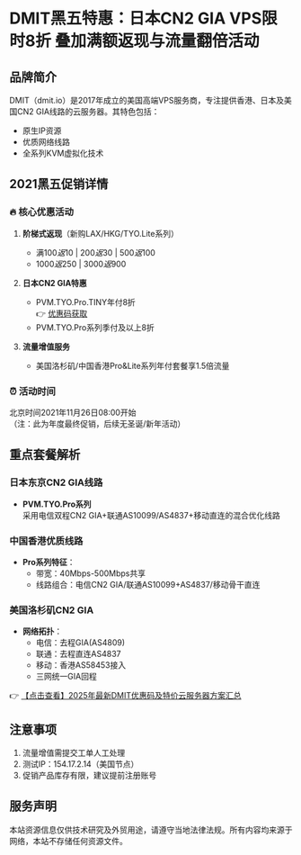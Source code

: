 # DMIT黑五特惠：日本CN2 GIA VPS限时8折 叠加满额返现与流量翻倍活动

## 品牌简介
DMIT（dmit.io）是2017年成立的美国高端VPS服务商，专注提供香港、日本及美国CN2 GIA线路的云服务器。其特色包括：
- 原生IP资源
- 优质网络线路
- 全系列KVM虚拟化技术

## 2021黑五促销详情

### 🔥 核心优惠活动
1. **阶梯式返现**（新购LAX/HKG/TYO.Lite系列）
   - 满$100返$10 | $200返$30 | $500返$100
   - $1000返$250 | $3000返$900

2. **日本CN2 GIA特惠**
   - PVM.TYO.Pro.TINY年付8折  
     👉 [优惠码获取](https://bit.ly/dmit_coupon)
   - PVM.TYO.Pro系列季付及以上8折

3. **流量增值服务**
   - 美国洛杉矶/中国香港Pro&Lite系列年付套餐享1.5倍流量

### ⏰ 活动时间
北京时间2021年11月26日08:00开始  
（注：此为年度最终促销，后续无圣诞/新年活动）

## 重点套餐解析

### 日本东京CN2 GIA线路
- **PVM.TYO.Pro系列**  
  采用电信双程CN2 GIA+联通AS10099/AS4837+移动直连的混合优化线路

### 中国香港优质线路
- **Pro系列特征**：
  - 带宽：40Mbps-500Mbps共享
  - 线路组合：电信CN2 GIA/联通AS10099+AS4837/移动骨干直连

### 美国洛杉矶CN2 GIA
- **网络拓扑**：
  - 电信：去程GIA(AS4809)
  - 联通：去程直连AS4837
  - 移动：香港AS58453接入
  - 三网统一GIA回程

👉 [【点击查看】2025年最新DMIT优惠码及特价云服务器方案汇总](https://bit.ly/dmit_coupon)

## 注意事项
1. 流量增值需提交工单人工处理
2. 测试IP：154.17.2.14（美国节点）
3. 促销产品库存有限，建议提前注册账号

## 服务声明
本站资源信息仅供技术研究及外贸用途，请遵守当地法律法规。所有内容均来源于网络，本站不存储任何资源文件。